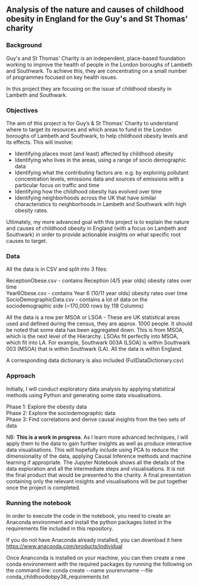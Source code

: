 ## Analysis of the nature and causes of childhood obesity in England for the Guy's and St Thomas' charity

### Background

Guy's and St Thomas' Charity is an independent, place-based foundation working to improve the health of people in the London boroughs of Lambeth and Southwark.
To achieve this, they are concentrating on a small number of programmes focused on key health issues.

In this project they are focusing on the issue of childhood obesity in Lambeth and Southwark.

### Objectives

The aim of this project is for Guy’s & St Thomas’ Charity to understand where to target its resources and which areas to fund in the London boroughs of Lambeth and Southwark, to help childhood obesity levels and its effects. This will involve:

* Identifying places most (and least) affected by childhood obesity
* Identifying who lives in the areas, using a range of socio demographic data
* Identifying what the contributing factors are. e.g. by exploring pollutant concentration levels, emissions data and sources of emissions with a particular focus on traffic and time
* Identifying how the childhood obesity has evolved over time
* Identifying neighborhoods across the UK that have similar characteristics to neighborhoods in Lambeth and Southwark with high obesity rates.

Ultimately, my more advanced goal with this project is to explain the nature and causes of childhood obesity in England (with a focus on Lambeth and Southwark) in order to provide actionable insights on what specific root causes to target.

### Data

All the data is in CSV and split into 3 files:

ReceptionObese.csv - contains Reception (4/5 year olds) obesity rates over time</br>
Year6Obese.csv - contains Year 6 (10/11 year olds) obesity rates over time</br>
SocioDemographicData.csv - contains a lot of data on the sociodemographic side (~170,000 rows by 118 Columns)

All the data is a row per MSOA or LSOA - These are UK statistical areas used and defined during the census, they are approx. 1000 people. It should be noted that some data has been aggregated down. This is from MSOA, which is the next level of the Hierarchy. LSOAs fit perfectly into MSOA, which fit into LA. For example, Southwark 003A (LSOA) is within Southwark 003 (MSOA) that is within Southwark (LA). All the data is within England.

A corresponding data dictionary is also included (FullDataDictionary.csv)

### Approach

Initially, I will conduct exploratory data analysis by applying statistical methods using Python and generating some data visualisations.

Phase 1: Explore the obesity data</br>
Phase 2: Explore the sociodemographic data</br>
Phase 3: Find correlations and derive causal insights from the two sets of data

NB: **This is a work in progress**. As I learn more advanced techniques, I will apply them to the data to gain further insights as well as produce interactive data visualisations. This will hopefully include using PCA to reduce the dimensionality of the data, applying Causal Inference methods and machine learning if appropriate.
The Jupyter Notebook shows all the details of the data exploration and all the intermediate steps and visualisations. It is not the final product that would be presented to the charity. A final presentation containing only the relevant insights and visualisations will be put together once the project is completed.

### Running the notebook

In order to execute the code in the notebook, you need to create an Anaconda environment and install the python packages listed in the requirements file included in this repository.

If you do not have Anaconda already installed, you can download it here https://www.anaconda.com/products/individual

Once Ananconda is installed on your machine, you can then create a new conda environement with the required packages by running the following on the command line:
conda create --name yourenvname --file conda_childhoodobpy38_requirements.txt
